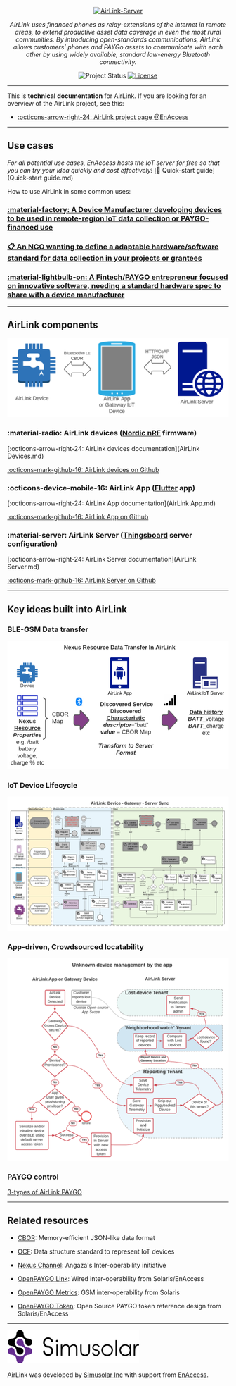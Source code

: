 <!-- markdownlint-disable-next-line first-line-h1 -->
<p align="center">
  <a href="https://github.com/EnAccess/AirLink-Server">
    <img
      src="https://enaccess.org/wp-content/uploads/2023/04/Airlink-Graphics-GitHub-2240-%C3%97-800-.svg"
      alt="AirLink-Server"
      width="640"
    >
  </a>
</p>
<p align="center">
    <em>AirLink uses financed phones as relay-extensions of the internet in remote areas, to extend productive asset data coverage in even the most rural communities. By introducing open-standards communications, AirLink allows customers’ phones and PAYGo assets to communicate with each other by using widely available, standard low-energy Bluetooth connectivity.</em>
</p>
<p align="center">
  <img
    alt="Project Status"
    src="https://img.shields.io/badge/Project%20Status-stable-green"
  >
  <a href="https://github.com/EnAccess/AirLink-Server/blob/main/LICENSE" target="_blank">
    <img
      alt="License"
      src="https://img.shields.io/github/license/EnAccess/AirLink-Server"
    >
  </a>
</p>

---

This is **technical documentation** for AirLink. If you are looking for an overview of the AirLink project, see this:

- [:octicons-arrow-right-24: AirLink project page @EnAccess](https://enaccess.org/airlink/)

---

## Use cases

*For all potential use cases, EnAccess hosts the IoT server for free so that you can try your idea quickly and cost effectively!* [🏁 Quick-start guide](Quick-start guide.md)

How to use AirLink in some common uses:

### [:material-factory: A Device Manufacturer developing devices to be used in remote-region IoT data collection or PAYGO-financed use](Use%20Cases/Use%20Case%20-%20Device%20Manufacturer.md)

### [:clipboard: An NGO wanting to define a adaptable hardware/software standard for data collection in your projects or grantees](Use%20Cases/Use%20Case%20-%20Paygo%20Entrepreneur.md)

### [:material-lightbulb-on: A Fintech/PAYGO entrepreneur focused on innovative software, needing a standard hardware spec to share with a device manufacturer](Use%20Cases/Use%20Case%20-%20Device%20Manufacturer.md)

---

## AirLink components

![AirLink Components](AirLink_Components.png)

### :material-radio: **AirLink devices** ([Nordic nRF](https://www.nordicsemi.com/Products/Bluetooth-Low-Energy) firmware)

  [:octicons-arrow-right-24: AirLink devices documentation](AirLink Devices.md)

  [:octicons-mark-github-16: AirLink devices on Github](https://github.com/EnAccess/AirLink-Devices)

### :octicons-device-mobile-16: **AirLink App** ([Flutter](https://flutter.dev/) app)

  [:octicons-arrow-right-24: AirLink App documentation](AirLink App.md)

  [:octicons-mark-github-16: AirLink App on Github](https://github.com/EnAccess/AirLink-App)

### :material-server: **AirLink Server** ([Thingsboard](https://thingsboard.io/) server configuration)

  [:octicons-arrow-right-24: AirLink Server documentation](AirLink Server.md)

  [:octicons-mark-github-16: AirLink Server on Github](https://github.com/EnAccess/AirLink-Server)

---

## Key ideas built into AirLink

### BLE-GSM Data transfer

![AirLink Data transfer flow](Simusolar_Architecture_Diagram_-_IoT_Data_Flow.png)

### IoT Device Lifecycle

![Device Lifecycle](IoT_Communications_and_Components_spec_-_App_Architecture.png)

### App-driven, Crowdsourced locatability

![AirLink unknown device flow](AirLink_Unknown_Device_Flow.png)

### PAYGO control

[3-types of AirLink PAYGO](Connecting%20to%20Solaris%20or%20Angaza.md)

---

## Related resources

- [CBOR](http://cbor.io/): Memory-efficient JSON-like data format
- [OCF](https://openconnectivity.org/developer/specifications/): Data structure standard to represent IoT devices

- [Nexus Channel](https://angaza.github.io/nexus-channel-models/resource_type_spec.html): Angaza's Inter-operability initiative
- [OpenPAYGO Link](https://github.com/EnAccess/OpenPAYGO-Link/tree/main/Documentation): Wired inter-operability from Solaris/EnAccess
- [OpenPAYGO Metrics](https://github.com/openpaygo/metrics): GSM inter-operability from Solaris
- [OpenPAYGO Token](https://github.com/EnAccess/OpenPAYGO-Token): Open Source PAYGO token reference design from Solaris/EnAccess

---

![Simusolar Inc](Simusolar_logo.png)

AirLink was developed by [Simusolar Inc](https://www.simusolar.com/) with support from [EnAccess](https://enaccess.org).
